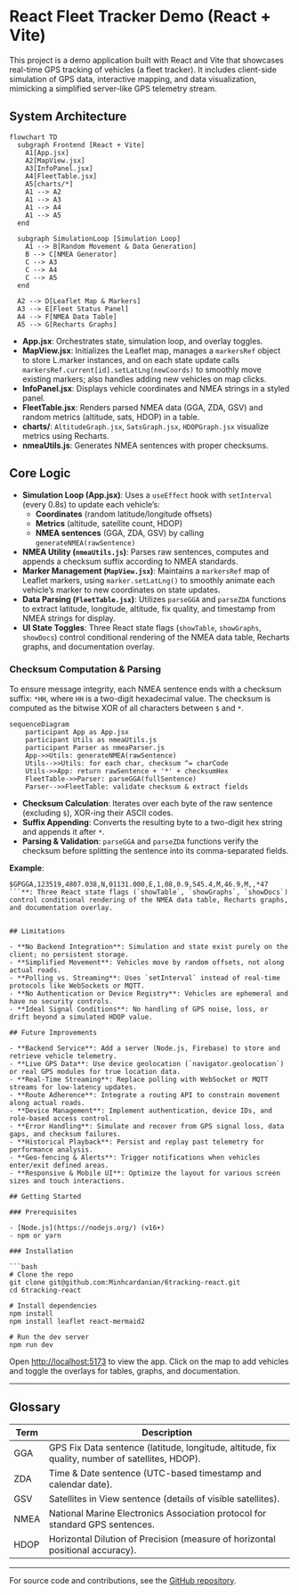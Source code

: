 # React Fleet Tracker Demo (React + Vite)

This project is a demo application built with React and Vite that showcases real-time GPS tracking of vehicles (a fleet tracker). It includes client-side simulation of GPS data, interactive mapping, and data visualization, mimicking a simplified server-like GPS telemetry stream.

## System Architecture

```mermaid
flowchart TD
  subgraph Frontend [React + Vite]
    A1[App.jsx]
    A2[MapView.jsx]
    A3[InfoPanel.jsx]
    A4[FleetTable.jsx]
    A5[charts/*]
    A1 --> A2
    A1 --> A3
    A1 --> A4
    A1 --> A5
  end

  subgraph SimulationLoop [Simulation Loop]
    A1 --> B[Random Movement & Data Generation]
    B --> C[NMEA Generator]
    C --> A3
    C --> A4
    C --> A5
  end

  A2 --> D[Leaflet Map & Markers]
  A3 --> E[Fleet Status Panel]
  A4 --> F[NMEA Data Table]
  A5 --> G[Recharts Graphs]
```

- **App.jsx**: Orchestrates state, simulation loop, and overlay toggles.
- **MapView.jsx**: Initializes the Leaflet map, manages a `markersRef` object to store L.marker instances, and on each state update calls `markersRef.current[id].setLatLng(newCoords)` to smoothly move existing markers; also handles adding new vehicles on map clicks.
- **InfoPanel.jsx**: Displays vehicle coordinates and NMEA strings in a styled panel.
- **FleetTable.jsx**: Renders parsed NMEA data (GGA, ZDA, GSV) and random metrics (altitude, sats, HDOP) in a table.
- **charts/**: `AltitudeGraph.jsx`, `SatsGraph.jsx`, `HDOPGraph.jsx` visualize metrics using Recharts.
- **nmeaUtils.js**: Generates NMEA sentences with proper checksums.

## Core Logic

- **Simulation Loop (App.jsx)**: Uses a `useEffect` hook with `setInterval` (every 0.8s) to update each vehicle’s:
  - **Coordinates** (random latitude/longitude offsets)
  - **Metrics** (altitude, satellite count, HDOP)
  - **NMEA sentences** (GGA, ZDA, GSV) by calling `generateNMEA(rawSentence)`
- **NMEA Utility (`nmeaUtils.js`)**: Parses raw sentences, computes and appends a checksum suffix according to NMEA standards.
- **Marker Management (`MapView.jsx`)**: Maintains a `markersRef` map of Leaflet markers, using `marker.setLatLng()` to smoothly animate each vehicle’s marker to new coordinates on state updates.
- **Data Parsing (`FleetTable.jsx`)**: Utilizes `parseGGA` and `parseZDA` functions to extract latitude, longitude, altitude, fix quality, and timestamp from NMEA strings for display.
- **UI State Toggles**: Three React state flags (`showTable`, `showGraphs`, `showDocs`) control conditional rendering of the NMEA data table, Recharts graphs, and documentation overlay.

### Checksum Computation & Parsing

To ensure message integrity, each NMEA sentence ends with a checksum suffix: `*HH`, where `HH` is a two-digit hexadecimal value. The checksum is computed as the bitwise XOR of all characters between `$` and `*`.

```mermaid
sequenceDiagram
    participant App as App.jsx
    participant Utils as nmeaUtils.js
    participant Parser as nmeaParser.js
    App->>Utils: generateNMEA(rawSentence)
    Utils-->>Utils: for each char, checksum ^= charCode
    Utils->>App: return rawSentence + '*' + checksumHex
    FleetTable->>Parser: parseGGA(fullSentence)
    Parser-->>FleetTable: validate checksum & extract fields
```

- **Checksum Calculation**: Iterates over each byte of the raw sentence (excluding `$`), XOR-ing their ASCII codes.
- **Suffix Appending**: Converts the resulting byte to a two-digit hex string and appends it after `*`.
- **Parsing & Validation**: `parseGGA` and `parseZDA` functions verify the checksum before splitting the sentence into its comma-separated fields.

**Example**:
```
$GPGGA,123519,4807.038,N,01131.000,E,1,08,0.9,545.4,M,46.9,M,,*47
```**: Three React state flags (`showTable`, `showGraphs`, `showDocs`) control conditional rendering of the NMEA data table, Recharts graphs, and documentation overlay.


## Limitations

- **No Backend Integration**: Simulation and state exist purely on the client; no persistent storage.
- **Simplified Movement**: Vehicles move by random offsets, not along actual roads.
- **Polling vs. Streaming**: Uses `setInterval` instead of real-time protocols like WebSockets or MQTT.
- **No Authentication or Device Registry**: Vehicles are ephemeral and have no security controls.
- **Ideal Signal Conditions**: No handling of GPS noise, loss, or drift beyond a simulated HDOP value.

## Future Improvements

- **Backend Service**: Add a server (Node.js, Firebase) to store and retrieve vehicle telemetry.
- **Live GPS Data**: Use device geolocation (`navigator.geolocation`) or real GPS modules for true location data.
- **Real-Time Streaming**: Replace polling with WebSocket or MQTT streams for low-latency updates.
- **Route Adherence**: Integrate a routing API to constrain movement along actual roads.
- **Device Management**: Implement authentication, device IDs, and role-based access control.
- **Error Handling**: Simulate and recover from GPS signal loss, data gaps, and checksum failures.
- **Historical Playback**: Persist and replay past telemetry for performance analysis.
- **Geo-fencing & Alerts**: Trigger notifications when vehicles enter/exit defined areas.
- **Responsive & Mobile UI**: Optimize the layout for various screen sizes and touch interactions.

## Getting Started

### Prerequisites

- [Node.js](https://nodejs.org/) (v16+)
- npm or yarn

### Installation

```bash
# Clone the repo
git clone git@github.com:Minhcardanian/6tracking-react.git
cd 6tracking-react

# Install dependencies
npm install
npm install leaflet react-mermaid2

# Run the dev server
npm run dev
```

Open <http://localhost:5173> to view the app. Click on the map to add vehicles and toggle the overlays for tables, graphs, and documentation.

---

## Glossary

| Term | Description |
| --- | --- |
| GGA | GPS Fix Data sentence (latitude, longitude, altitude, fix quality, number of satellites, HDOP). |
| ZDA | Time & Date sentence (UTC-based timestamp and calendar date). |
| GSV | Satellites in View sentence (details of visible satellites). |
| NMEA | National Marine Electronics Association protocol for standard GPS sentences. |
| HDOP | Horizontal Dilution of Precision (measure of horizontal positional accuracy). |

---

For source code and contributions, see the [GitHub repository](https://github.com/YourUser/YourRepo).

